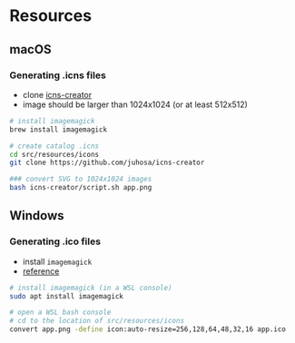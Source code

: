 # Resources

## macOS

### Generating .icns files

* clone [icns-creator](https://github.com/juhosa/icns-creator)
* image should be larger than 1024x1024 (or at least 512x512)

```bash
# install imagemagick
brew install imagemagick

# create catalog .icns
cd src/resources/icons
git clone https://github.com/juhosa/icns-creator

### convert SVG to 1024x1024 images
bash icns-creator/script.sh app.png
```

## Windows

### Generating .ico files

* install `imagemagick`
* [reference](https://gist.github.com/pfig/1808188)

```bash
# install imagemagick (in a WSL console)
sudo apt install imagemagick

# open a WSL bash console
# cd to the location of src/resources/icons
convert app.png -define icon:auto-resize=256,128,64,48,32,16 app.ico
```

